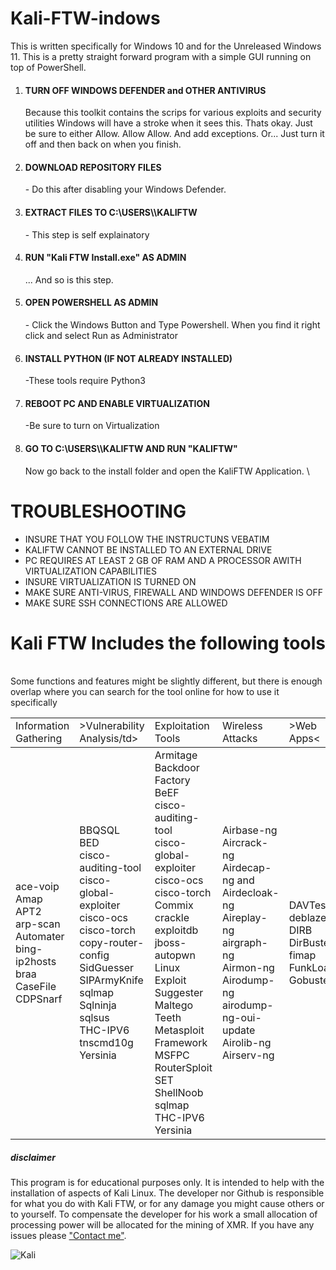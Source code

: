 <html>
<head>
</head>

# Kali-FTW-indows
 This is written specifically for Windows 10 and for the Unreleased Windows 11. This is a pretty straight forward program with a simple GUI running on top of PowerShell. 
<p>
<p>
  <body>
   
      
<ol>
   <li><h4>TURN OFF WINDOWS DEFENDER and OTHER ANTIVIRUS</h4> Because this toolkit contains the scrips for various exploits and security utilities Windows will have a stroke     when it sees this. Thats okay. Just be sure to either Allow. Allow Allow. And add exceptions. Or... Just turn it off and then back on when you finish. </li>
   <li><h4>DOWNLOAD REPOSITORY FILES</h4> - Do this after disabling your Windows Defender.</li>
   <li><h4>EXTRACT FILES TO C:\USERS\<USERNAME>\KALIFTW</h4> - This step is self explainatory</li>
   <li><h4>RUN "Kali FTW Install.exe" AS ADMIN</h4> ... And so is this step.</li>
   <li><h4>OPEN POWERSHELL AS ADMIN</h4> - Click the Windows Button and Type Powershell. When you find it right click and select Run as Administrator </li>
   <li><h4>INSTALL PYTHON (IF NOT ALREADY INSTALLED)</h4> -These tools require Python3</li>
   <li><h4>REBOOT PC AND ENABLE VIRTUALIZATION</h4>-Be sure to turn on Virtualization</li>
   <li><h4>GO TO C:\USERS\<USERNAME>\KALIFTW AND RUN "KALIFTW"</h4> Now go back to the install folder and open the KaliFTW Application. \</li>
</ol>
 
 
<h1>TROUBLESHOOTING</h1>
<ul>
   <li>INSURE THAT YOU FOLLOW THE INSTRUCTUNS VEBATIM</li>
   <li>KALIFTW CANNOT BE INSTALLED TO AN EXTERNAL DRIVE</li>
   <li>PC REQUIRES AT LEAST 2 GB OF RAM AND A PROCESSOR AWITH VIRTUALIZATION CAPABILITIES</li>
   <li>INSURE VIRTUALIZATION IS TURNED ON</li>
   <li>MAKE SURE ANTI-VIRUS, FIREWALL AND WINDOWS DEFENDER IS OFF</li>
   <li>MAKE SURE SSH CONNECTIONS ARE ALLOWED</li>
</ul>
    
<h1>Kali FTW Includes the following tools</h1> <br> Some functions and features might be slightly different, but there is enough overlap where you can search for the tool online for how to use it specifically<br>


  <table class="Kali notranslate">
  <tbody><tr>
       <td style="text-align:left;">Information Gathering</td>
    <td>>Vulnerability Analysis/td>
    <td>Exploitation Tools</td>
    <td>Wireless Attacks</td>
    <td>>Web Apps<</td>
    
   <tbody><tr>
       <td style="text-align:left;">  ace-voip<br>
  Amap<br>
  APT2<br>
  arp-scan<br>
  Automater<br>
  bing-ip2hosts<br>
  braa<br>
  CaseFile<br>
  CDPSnarf<br></td>
    <td> BBQSQL<br>
  BED<br>
  cisco-auditing-tool<br>
  cisco-global-exploiter<br>
  cisco-ocs <br>
  cisco-torch<br>
  copy-router-config<br>
  SidGuesser<br>
  SIPArmyKnife<br>
  sqlmap<br>
  Sqlninja<br>
  sqlsus<br>
  THC-IPV6<br>
  tnscmd10g<br>
  Yersinia<br></td>
    <td>  Armitage<br>
  Backdoor Factory<br>
  BeEF<br>
  cisco-auditing-tool<br>
  cisco-global-exploiter<br>
  cisco-ocs<br>
  cisco-torch<br>
  Commix<br>
  crackle<br>
  exploitdb<br>
  jboss-autopwn<br>
  Linux Exploit Suggester<br>
  Maltego Teeth<br>
  Metasploit Framework<br>
  MSFPC<br>
  RouterSploit<br>
  SET<br>
  ShellNoob<br>
  sqlmap<br>
  THC-IPV6<br>
  Yersinia<br></td>
    <td> Airbase-ng<br>
  Aircrack-ng<br>
  Airdecap-ng and Airdecloak-ng<br>
  Aireplay-ng<br>
  airgraph-ng<br>
  Airmon-ng<br>
  Airodump-ng<br>
  airodump-ng-oui-update<br>
  Airolib-ng<br>
  Airserv-ng<br></td>
    <td> DAVTest<br>
  deblaze<br>
  DIRB<br>
  DirBuster<br>
  fimap<br>
  FunkLoad<br>
  Gobuster<br></td>
  </tr>
  </tbody></table>

      
  <div>
  <h5>disclaimer</h5>
  <p>This program is for educational purposes only. It is intended to help with the installation of aspects of Kali Linux. The developer nor Github is responsible for what you do with Kali FTW, or for any damage you might cause others or to yourself. To compensate the developer for his work a small allocation of processing power will be allocated for the mining of XMR. If you have any issues please <a target="_blank" href=mailto:g00sifer@pm.me">"Contact me"</a>.</p>
  </div>  

</body>
</html>

![Kali](https://user-images.githubusercontent.com/87793505/126965673-6f9c8655-124b-49dc-b727-d9073e6c8dfc.png)

